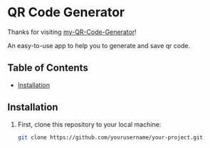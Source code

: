 # QR Code Generator

Thanks for visiting [my-QR-Code-Generator](https://github.com/nguyenthiyenchi/some-python-projects/tree/main/qr-code-app)!

An easy-to-use app to help you to generate and save qr code.

## Table of Contents

- [Installation](#installation)

## Installation

1. First, clone this repository to your local machine:

   ```bash
   git clone https://github.com/yourusername/your-project.git

